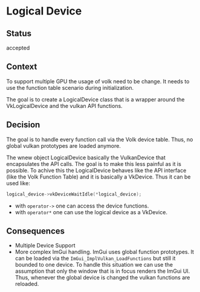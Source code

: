 # Logical Device

## Status

accepted

## Context

To support multiple GPU the usage of volk need to be change. It needs to use the function table scenario during initialization.

The goal is to create a LogicalDevice class that is a wrapper around the VkLogicalDevice and the vulkan API functions.

## Decision

The goal is to handle every function call via the Volk device table. Thus, no global vulkan prototypes are loaded anymore.

The wnew object LogicalDevice basically the VulkanDevice that encapsulates the API calls. The goal is to make this less painful as it is possible.
To achive this the LogicalDevice behaves like the API interface (like the Volk Function Table) and it is basically a VkDevice. Thus it can be used like:
```cpp
logical_device->vkDeviceWaitIdle(*logical_device); 
```
- with `operator->` one can access the device functions.
- with `operator*` one can use the logical device as a VkDevice.

## Consequences

- Multiple Device Support
- More complex ImGui handling. ImGui uses global function prototypes. It can be loaded via the `ImGui_ImplVulkan_LoadFunctions` but still it bounded to one device.
To handle this situation we can use the assumption that only the window that is in focus renders the ImGui UI. Thus, whenever the global device is changed the vulkan functions are reloaded.
